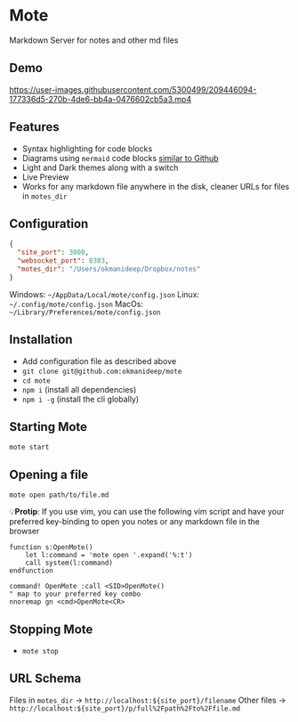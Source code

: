 # Mote
Markdown Server for notes and other md files

## Demo
https://user-images.githubusercontent.com/5300499/209446094-177336d5-270b-4de6-bb4a-0476602cb5a3.mp4

## Features
* Syntax highlighting for code blocks
* Diagrams using `mermaid` code blocks [similar to Github](https://docs.github.com/en/get-started/writing-on-github/working-with-advanced-formatting/creating-diagrams#creating-mermaid-diagrams)
* Light and Dark themes along with a switch
* Live Preview
* Works for any markdown file anywhere in the disk, cleaner URLs for files in `motes_dir`

## Configuration
```json
{
  "site_port": 3000,
  "websocket_port": 8383,
  "motes_dir": "/Users/okmanideep/Dropbox/notes"
}
```
Windows: `~/AppData/Local/mote/config.json`
Linux: `~/.config/mote/config.json`
MacOs: `~/Library/Preferences/mote/config.json`

## Installation
* Add configuration file as described above
* `git clone git@github.com:okmanideep/mote`
* `cd mote`
* `npm i` (install all dependencies)
* `npm i -g` (install the cli globally)

## Starting Mote
`mote start`

## Opening a file
`mote open path/to/file.md`

💡**Protip**: 
If you use vim, you can use the following vim script and have your preferred key-binding to open you notes or any markdown file in the browser
```vim
function s:OpenMote()
    let l:command = 'mote open '.expand('%:t')
    call system(l:command)
endfunction

command! OpenMote :call <SID>OpenMote()
" map to your preferred key combo
nnoremap gn <cmd>OpenMote<CR>
```

## Stopping Mote
* `mote stop`

## URL Schema
Files in `motes_dir` -> `http://localhost:${site_port}/filename`
Other files -> `http://localhost:${site_port}/p/full%2Fpath%2Fto%2Ffile.md`
